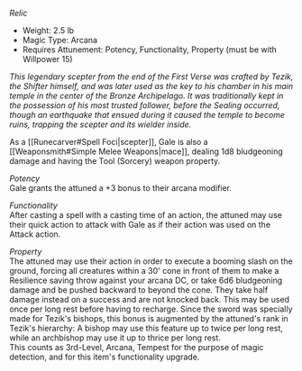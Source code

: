 _Relic_
 
- Weight: 2.5 lb
- Magic Type: Arcana
- Requires Attunement: Potency, Functionality, Property (must be with Willpower 15)
 
_This legendary scepter from the end of the First Verse was crafted by Tezik, the Shifter himself, and was later used as the key to his chamber in his main temple in the center of the Bronze Archipelago. It was traditionally kept in the possession of his most trusted follower, before the Sealing occurred, though an earthquake that ensued during it caused the temple to become ruins, trapping the scepter and its wielder inside._
 
As a [[Runecarver#Spell Foci|scepter]], Gale is also a [[Weaponsmith#Simple Melee Weapons|mace]], dealing 1d8 bludgeoning damage and having the Tool (Sorcery) weapon property.
 
_Potency_  
Gale grants the attuned a +3 bonus to their arcana modifier.
 
_Functionality_  
After casting a spell with a casting time of an action, the attuned may use their quick action to attack with Gale as if their action was used on the Attack action.
 
_Property_  
The attuned may use their action in order to execute a booming slash on the ground, forcing all creatures within a 30' cone in front of them to make a Resilience saving throw against your arcana DC, or take 6d6 bludgeoning damage and be pushed backward to beyond the cone. They take half damage instead on a success and are not knocked back. This may be used once per long rest before having to recharge. Since the sword was specially made for Tezik's bishops, this bonus is augmented by the attuned's rank in Tezik's hierarchy: A bishop may use this feature up to twice per long rest, while an archbishop may use it up to thrice per long rest.  
This counts as 3rd-Level, Arcana, Tempest for the purpose of magic detection, and for this item's functionality upgrade.